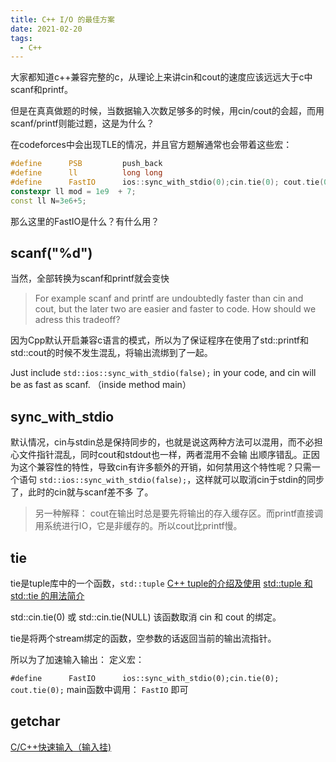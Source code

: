 ```yaml
---
title: C++ I/O 的最佳方案
date: 2021-02-20
tags:
  - C++
---
```


大家都知道c++兼容完整的c，从理论上来讲cin和cout的速度应该远远大于c中scanf和printf。

但是在真真做题的时候，当数据输入次数足够多的时候，用cin/cout的会超，而用scanf/printf则能过题，这是为什么？

在codeforces中会出现TLE的情况，并且官方题解通常也会带着这些宏：

``` cpp
#define      PSB         push_back
#define      ll          long long
#define      FastIO      ios::sync_with_stdio(0);cin.tie(0); cout.tie(0);
constexpr ll mod = 1e9  + 7;
const ll N=3e6+5;
```

那么这里的FastIO是什么？有什么用？

## scanf("%d")

当然，全部转换为scanf和printf就会变快

>For example scanf and printf are undoubtedly faster than cin and cout, but the later two are easier and faster to code. How should we adress this tradeoff?

因为Cpp默认开启兼容c语言的模式，所以为了保证程序在使用了std::printf和std::cout的时候不发生混乱，将输出流绑到了一起。

Just include `std::ios::sync_with_stdio(false);` in your code, and cin will be as fast as scanf. （inside method main）

## sync_with_stdio

默认情况，cin与stdin总是保持同步的，也就是说这两种方法可以混用，而不必担心文件指针混乱，同时cout和stdout也一样，两者混用不会输 出顺序错乱。正因为这个兼容性的特性，导致cin有许多额外的开销，如何禁用这个特性呢？只需一个语句 `std::ios::sync_with_stdio(false);`，这样就可以取消cin于stdin的同步了，此时的cin就与scanf差不多 了。

>另一种解释： cout在输出时总是要先将输出的存入缓存区。而printf直接调用系统进行IO，它是非缓存的。所以cout比printf慢。

## tie

tie是tuple库中的一个函数，`std::tuple` [C++ tuple的介绍及使用](https://blog.csdn.net/qq_37968132/article/details/82082731?spm=1001.2014.3001.5502)
[std::tuple 和 std::tie 的用法简介](https://blog.csdn.net/m0_37809890/article/details/89367406)

std::cin.tie(0) 或 std::cin.tie(NULL) 该函数取消 cin 和 cout 的绑定。

tie是将两个stream绑定的函数，空参数的话返回当前的输出流指针。

所以为了加速输入输出：
定义宏：

`#define      FastIO      ios::sync_with_stdio(0);cin.tie(0); cout.tie(0);`
main函数中调用：
`FastIO` 即可

## getchar

[C/C++快速输入（输入挂)](https://blog.csdn.net/qq_34287501/article/details/70232038)



